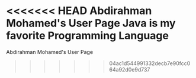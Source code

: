 <<<<<<< HEAD
Abdirahman Mohamed's User PageJava is my favorite Programming Language
=======
Abdirahman Mohamed's User Page
>>>>>>> 04ac1d544991332decb7e90fcc064a92d0e9d737
